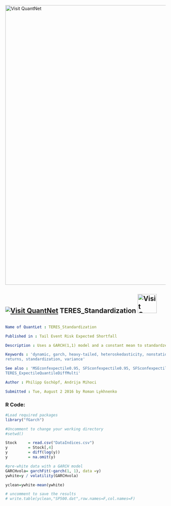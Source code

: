 
[<img src="https://github.com/QuantLet/Styleguide-and-FAQ/blob/master/pictures/banner.png" width="880" alt="Visit QuantNet">](http://quantlet.de/index.php?p=info)

## [<img src="https://github.com/QuantLet/Styleguide-and-Validation-procedure/blob/master/pictures/qloqo.png" alt="Visit QuantNet">](http://quantlet.de/) **TERES_Standardization** [<img src="https://github.com/QuantLet/Styleguide-and-Validation-procedure/blob/master/pictures/QN2.png" width="60" alt="Visit QuantNet 2.0">](http://quantlet.de/d3/ia)

```yaml

Name of QuantLet : TERES_Standardization

Published in : Tail Event Risk Expected Shortfall

Description : Uses a GARCH(1,1) model and a constant mean to standardze the data input.

Keywords : 'dynamic, garch, heavy-tailed, heteroskedasticity, nonstationary, preprocessing,
returns, standardization, variance'

See also : 'MSEconfexpectile0.95, SFSconfexpectile0.95, SFSconfexpectile0.95,
TERES_ExpectileQuantileDiffMulti'

Author : Philipp Gschöpf, Andrija Mihoci

Submitted : Tue, August 2 2016 by Roman Lykhnenko

```


### R Code:
```r
#Load required packages
library("fGarch")

#Uncomment to change your working directory
#setwd()

Stock     = read.csv("DataIndices.csv")  
y         = Stock[,4]
y         = diff(log(y))
y         = na.omit(y)

#pre-white data with a GARCH model
GARCHvola= garchFit(~garch(1, 1), data =y)
ywhite=y / volatility(GARCHvola)

yclean=ywhite-mean(ywhite)

# uncomment to save the results
# write.table(yclean,"SP500.dat",row.names=F,col.names=F)

```
